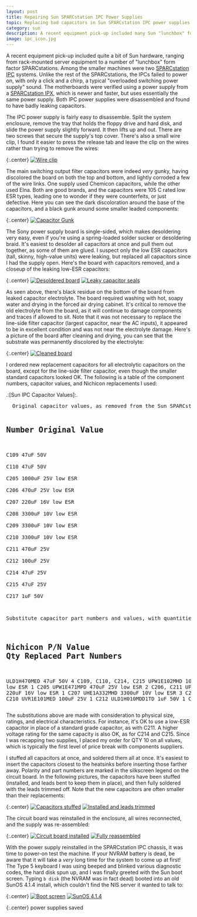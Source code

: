 ```yaml
---
layout: post
title: Repairing Sun SPARCstation IPC Power Supplies
topic: Replacing bad capacitors in Sun SPARCstation IPC power supplies
category: sun
description: A recent equipment pick-up included many Sun "lunchbox" form factor computers, including two SPARCstation IPCs. Both of the IPCs had dead power supplies, a result of failed capacitors. After recapping, they functioned perfectly. We'll cover which capacitors are valid replacements, clean-up, et c.
image: ipc_icon.jpg
---
```


A recent equipment pick-up included quite a bit of Sun hardware, ranging from rack-mounted server equipment to a number of "lunchbox" form factor SPARCstations. Among the smaller machines were two [SPARCstation IPC](https://en.wikipedia.org/wiki/SPARCstation_IPC) systems. Unlike the rest of the SPARCstations, the IPCs failed to power on, with only a click and a chirp, a typical "overloaded switching power supply" sound. The motherboards were verified using a power supply from a [SPARCstation IPX](https://en.wikipedia.org/wiki/SPARCstation_IPX), which is newer and faster, but uses essentially the same power supply. Both IPC power supplies were disassembled and found to have badly leaking capacitors.

The IPC power supply is fairly easy to disassemble. Split the system enclosure, remove the tray that holds the floppy drive and hard disk, and slide the power supply slightly forward. It then lifts up and out. There are two screws that secure the supply's top cover. There's also a small wire clip, I found it easier to press the release tab and leave the clip on the wires rather than trying to remove the wires:

{:.center}
[![Wire clip](/images/sun/ipc_recap/scaled/cable_clip.jpg)](/images/sun/ipc_recap/cable_clip.jpg)

The main switching output filter capacitors were indeed *very* gunky, having discolored the board on both the top and bottom, and lightly corroded a few of the wire links. One supply used Chemicon capacitors, while the other used Elna. Both are good brands, and the capacitors were 105 C rated low ESR types, leading one to wonder if they were counterfeits, or just defective. Here you can see the dark discoloration around the base of the capacitors, and a black gunk around some smaller leaded components:

{:.center}
[![Capacitor Gunk](/images/sun/ipc_recap/scaled/capacitor_gunk.jpg)](/images/sun/ipc_recap/capacitor_gunk.jpg)

The Sony power supply board is single-sided, which makes desoldering very easy, even if you're using a spring-loaded solder sucker or desoldering braid. It's easiest to desolder all capacitors at once and pull them out together, as some of them are glued. I suspect only the low ESR capacitors (tall, skinny, high-value units) were leaking, but replaced all capacitors since I had the supply open. Here's the board with capacitors removed, and a closeup of the leaking low-ESR capacitors:

{:.center}
[![Desoldered board](/images/sun/ipc_recap/scaled/desoldered.jpg)](/images/sun/ipc_recap/desoldered.jpg) [![Leaky capacitor seals](/images/sun/ipc_recap/scaled/failed_caps.jpg)](/images/sun/ipc_recap/failed_caps.jpg)

As seen above, there's black residue on the bottom of the board from leaked capacitor electrolyte. The board required washing with hot, soapy water and drying in the forced air drying cabinet. It's critical to remove the old electrolyte from the board, as it will continue to damage components and traces if allowed to sit. Note that it was not necessary to replace the line-side filter capacitor (largest capacitor, near the AC inputs), it appeared to be in excellent condition and was not near the electrolyte damage. Here's a picture of the board after cleaning and drying, you can see that the substrate was permanently discolored by the electrolyte:

{:.center}
[![Cleaned board](/images/sun/ipc_recap/scaled/board_cleaned.jpg)](/images/sun/ipc_recap/board_cleaned.jpg)

I ordered new replacement capacitors for all electrolytic capacitors on the board, except for the line-side filter capacitor, even though the smaller standard capacitors looked OK. The following is a table of the component numbers, capacitor values, and Nichicon replacements I used:

<div class="pageview">
  <div class="pageview-header codeblock-header">.:[Sun IPC Capacitor Values]:.</div>
  <pre>
  Original capacitor values, as removed from the Sun SPARCstation IPC power supply:

  Number  Original Value               
  ----------------------------
  C109      47uF 50V             
  C110      47uF 50V          
  C205    1000uF 25V low ESR  
  C206     470uF 25V low ESR  
  C207     220uF 16V low ESR  
  C208    3300uF 10V low ESR  
  C209    3300uF 10V low ESR  
  C210    3300uF 10V low ESR  
  C211     470uF 25V          
  C212     100uF 25V          
  C214      47uF 25V          
  C215      47uF 25V          
  C217       1uF 50V          

  Substitute capacitor part numbers and values, with quantities:

  Nichicon P/N    Value               Qty   Replaced Part Numbers
  ----------------------------------------------------------------
  ULD1H470MED       47uF 50V            4   C109, C110, C214, C215
  UPW1E102MHD     1000uF 25V low ESR    1   C205
  UPW1E471MPD      470uF 25V low ESR    2   C206, C211
  UPJ1C221MPD      220uF 16V low ESR    1   C207
  UHE1A332MHD     3300uF 10V low ESR    3   C208, C209, C210
  UVR1E101MED      100uF 25V            1   C212
  ULD1H010MDD1TD     1uF 50V            1   C217
  </pre>
</div>

The substitutions above are made with consideration to physical size, ratings, and electrical characteristics. For instance, it's OK to use a low-ESR capacitor in place of a standard grade capacitor, as with C211. A higher voltage rating for the same capacity is also OK, as for C214 and C215. Since I was recapping two supplies, I placed my order for QTY 10 on all values, which is typically the first level of price break with components suppliers.

I stuffed all capacitors at once, and soldered them all at once. It's easiest to insert the capacitors closest to the heatsinks before inserting those farther away. Polarity and part numbers are marked in the silkscreen legend on the circuit board. In the following pictures, the capacitors have been stuffed (installed, and leads bent to keep them in place), and then fully soldered with the leads trimmed off. Note that the new capacitors are often smaller than their replacements:

{:.center}
[![Capacitors stuffed](/images/sun/ipc_recap/scaled/caps_stuffed.jpg)](/images/sun/ipc_recap/caps_stuffed.jpg) [![Installed and leads trimmed](/images/sun/ipc_recap/scaled/caps_installed.jpg)](/images/sun/ipc_recap/caps_installed.jpg)

The circuit board was reinstalled in the enclosure, all wires reconnected, and the supply was re-assembled:

{:.center}
[![Circuit board installed](/images/sun/ipc_recap/scaled/board_installed.jpg)](/images/sun/ipc_recap/board_installed.jpg) [![Fully reassembled](/images/sun/ipc_recap/scaled/reassembled.jpg)](/images/sun/ipc_recap/reassembled.jpg)

With the power supply reinstalled in the SPARCstation IPC chassis, it was time to power-on test the machine. If your NVRAM battery is dead, be aware that it will take a *very* long time for the system to come up at first! The Type 5 keyboard I was using beeped and blinked various diagnostic codes, the hard disk spun up, and I was finally greeted with the Sun boot screen. Typing `b disk` (the NVRAM was in fact dead) booted into an old SunOS 4.1.4 install, which couldn't find the NIS server it wanted to talk to:

{:.center}
[![Boot screen](/images/sun/ipc_recap/scaled/bootscreen.jpg)](/images/sun/ipc_recap/bootscreen.jpg) [![SunOS 4.1.4](/images/sun/ipc_recap/scaled/sunos.jpg)](/images/sun/ipc_recap/sunos.jpg)

{:.center}
<span><script language="javascript" src="https://services.theglitchworks.net/counters/ipc_recap"></script> power supplies saved</span>